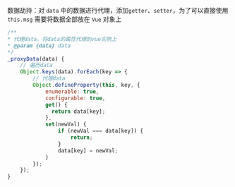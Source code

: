 数据劫持：对 `data` 中的数据进行代理，添加`getter`、`setter`，为了可以直接使用 `this.msg` 需要将数据全部放在 `Vue` 对象上

```js
/**
* 代理data，将data的属性代理到vue实例上
* @param {data} data
*/
_proxyData(data) {
	// 遍历data
	Object.keys(data).forEach(key => {
		// 代理data
		Object.defineProperty(this, key, {
			enumerable: true,
			configurable: true,
			get() {
			  return data[key];
			},
			set(newVal) {
				if (newVal === data[key]) {
					return;
				}
				data[key] = newVal;
			}
		});
	});
}
```